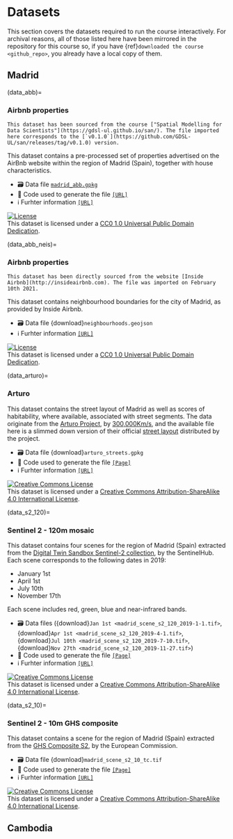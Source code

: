 # Datasets

This section covers the datasets required to run the course interactively. For archival reasons, all of those listed here have been mirrored in the repository for this course so, if you have {ref}`downloaded the course <github_repo>`, you already have a local copy of them.

## Madrid

(data_abb)=
### Airbnb properties

```{admonition} Source
This dataset has been sourced from the course ["Spatial Modelling for Data Scientists"](https://gdsl-ul.github.io/san/). The file imported here corresponds to the [`v0.1.0`](https://github.com/GDSL-UL/san/releases/tag/v0.1.0) version.
```

This dataset contains a pre-processed set of properties advertised on the AirBnb website within the region of Madrid (Spain), together with house characteristics. 

- 🗃️ Data file [`madrid_abb.gpkg`](https://github.com/GDSL-UL/san/raw/v0.1.0/data/assignment_1_madrid/madrid_abb.gpkg)
- 🤖 Code used to generate the file [`[URL]`](https://github.com/GDSL-UL/san/raw/v0.1.0/data/assignment_1_madrid/clean_data.ipynb)
- ℹ️ Furhter information [`[URL]`](https://github.com/GDSL-UL/san/blob/v0.1.0/docs/11-datasets.md#madrid-airbnb)

<a rel="license" href="https://creativecommons.org/publicdomain/zero/1.0/"><img alt="License" style="border-width:0" src="https://licensebuttons.net/l/zero/1.0/88x31.png" /></a><br />This dataset is licensed under a <a rel="license" href="https://creativecommons.org/publicdomain/zero/1.0/">CC0 1.0 Universal Public Domain Dedication</a>.

(data_abb_neis)=
### Airbnb properties

```{admonition} Source
This dataset has been directly sourced from the website [Inside Airbnb](http://insideairbnb.com). The file was imported on February 10th 2021.
```

This dataset contains neighbourhood boundaries for the city of Madrid, as provided by Inside Airbnb.

- 🗃️ Data file {download}`neighbourhoods.geojson`
- ℹ️ Furhter information [`[URL]`](http://insideairbnb.com/madrid/)

<a rel="license" href="https://creativecommons.org/publicdomain/zero/1.0/"><img alt="License" style="border-width:0" src="https://licensebuttons.net/l/zero/1.0/88x31.png" /></a><br />This dataset is licensed under a <a rel="license" href="https://creativecommons.org/publicdomain/zero/1.0/">CC0 1.0 Universal Public Domain Dedication</a>.

(data_arturo)=
### Arturo

This dataset contains the street layout of Madrid as well as scores of habitability, where available, associated with street segments. The data originate from the [Arturo Project](http://arturo.300000kms.net), by [300,000Km/s](https://300000kms.net), and the available file here is a slimmed down version of their official [street layout](http://arturo.300000kms.net/#10) distributed by the project.

- 🗃️ Data file {download}`arturo_streets.gpkg`
- 🤖 Code used to generate the file [`[Page]`](arturo_streets_prep)
- ℹ️ Furhter information [`[URL]`](https://arturo.300000kms.net)

<a rel="license" href="http://creativecommons.org/licenses/by-sa/4.0/"><img alt="Creative Commons License" style="border-width:0" src="https://i.creativecommons.org/l/by-sa/4.0/88x31.png" /></a><br />This dataset is licensed under a <a rel="license" href="http://creativecommons.org/licenses/by-sa/4.0/">Creative Commons Attribution-ShareAlike 4.0 International License</a>.

(data_s2_120)=
### Sentinel 2 - 120m mosaic

This dataset contains four scenes for the region of Madrid (Spain) extracted from the [Digital Twin Sandbox Sentinel-2 collection](https://medium.com/sentinel-hub/digital-twin-sandbox-sentinel-2-collection-available-to-everyone-20f3b5de846e), by the SentinelHub. Each scene corresponds to the following dates in 2019:

- January 1st
- April 1st
- July 10th
- November 17th

Each scene includes red, green, blue and near-infrared bands.

- 🗃️ Data files ({download}`Jan 1st <madrid_scene_s2_120_2019-1-1.tif>`, {download}`Apr 1st <madrid_scene_s2_120_2019-4-1.tif>`, {download}`Jul 10th <madrid_scene_s2_120_2019-7-10.tif>`, {download}`Nov 27th <madrid_scene_s2_120_2019-11-27.tif>`)
- 🤖 Code used to generate the file [`[Page]`](madrid_s2)
- ℹ️ Furhter information [`[URL]`](https://github.com/sentinel-hub/public-collections/tree/main/collections/sentinel-s2-l2a-mosaic-120)

<a rel="license" href="http://creativecommons.org/licenses/by-sa/4.0/"><img alt="Creative Commons License" style="border-width:0" src="https://i.creativecommons.org/l/by-sa/4.0/88x31.png" /></a><br />This dataset is licensed under a <a rel="license" href="http://creativecommons.org/licenses/by-sa/4.0/">Creative Commons Attribution-ShareAlike 4.0 International License</a>.

(data_s2_10)=
### Sentinel 2 - 10m GHS composite

This dataset contains a scene for the region of Madrid (Spain) extracted from the [GHS Composite S2](https://ghsl.jrc.ec.europa.eu/ghs_s2composite.php), by the European Commission.

- 🗃️ Data file {download}`madrid_scene_s2_10_tc.tif`
- 🤖 Code used to generate the file [`[Page]`](madrid_s2)
- ℹ️ Furhter information [`[URL]`](https://ghsl.jrc.ec.europa.eu/ghs_s2composite.php)

<a rel="license" href="http://creativecommons.org/licenses/by-sa/4.0/"><img alt="Creative Commons License" style="border-width:0" src="https://i.creativecommons.org/l/by-sa/4.0/88x31.png" /></a><br />This dataset is licensed under a <a rel="license" href="http://creativecommons.org/licenses/by-sa/4.0/">Creative Commons Attribution-ShareAlike 4.0 International License</a>.

## Cambodia